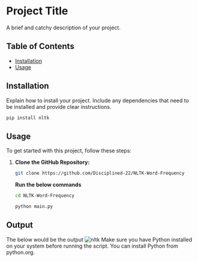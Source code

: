 # Project Title

A brief and catchy description of your project.

## Table of Contents

- [Installation](#installation)
- [Usage](#usage)

## Installation

Explain how to install your project. Include any dependencies that need to be installed and provide clear instructions.

```bash
pip install nltk
```
## Usage

To get started with this project, follow these steps:

1. **Clone the GitHub Repository:**
   ```bash
   git clone https://github.com/Disciplined-22/NLTK-Word-Frequency
   ```
   **Run the below commands**
   ```bash
   cd NLTK-Word-Frequency
   ```
      ```bash
   python main.py
   ```
      
## Output
The below would be the output
![nltk](https://github.com/Disciplined-22/NLTK-Word-Frequency/assets/129745308/fb56f451-042a-4ad6-87fc-91e42acd7b9c)
Make sure you have Python installed on your system before running the script. You can install Python from python.org.

